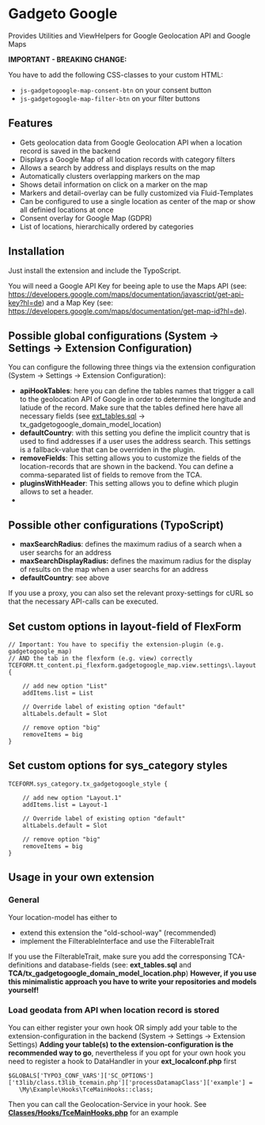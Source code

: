 # Gadgeto Google
Provides Utilities and ViewHelpers for Google Geolocation API and Google Maps

**IMPORTANT - BREAKING CHANGE:**

You have to add the following CSS-classes to your custom HTML:
* ```js-gadgetogoogle-map-consent-btn``` on your consent button
* ```js-gadgetogoogle-map-filter-btn``` on your filter buttons

## Features
* Gets geolocation data from Google Geolocation API when a location record is saved in the backend
* Displays a Google Map of all location records with category filters
* Allows a search by address and displays results on the map
* Automatically clusters overlapping markers on the map
* Shows detail information on click on a marker on the map
* Markers and detail-overlay can be fully customized via Fluid-Templates
* Can be configured to use a single location as center of the map or show all definied locations at once
* Consent overlay for Google Map (GDPR)
* List of locations, hierarchically ordered by categories

## Installation
Just install the extension and include the TypoScript.

You will need a Google API Key for beeing aple to use the Maps API (see: https://developers.google.com/maps/documentation/javascript/get-api-key?hl=de)
and a Map Key (see: https://developers.google.com/maps/documentation/get-map-id?hl=de).

## Possible global configurations (System -> Settings -> Extension Configuration)
You can configure the following three things via the extension configuration (System -> Settings -> Extension Configuration):

* **apiHookTables**: here you can define the tables names that trigger a call to the geolocation API of Google in order to determine the longitude and latiude of the record.
Make sure that the tables defined here have all necessary fields (see [ext_tables.sql]() -> tx_gadgetogoogle_domain_model_location)
* **defaultCountry**: with this setting you define the implicit country that is used to find addresses if a user uses the address search.
This settings is a fallback-value that can be overriden in the plugin.
* **removeFields**: This setting allows you to customize the fields of the location-records that are shown in the backend.
You can define a comma-separated list of fields to remove from the TCA.
* **pluginsWithHeader**: This setting allows you to define which plugin allows to set a header.
*
## Possible other configurations (TypoScript)
* **maxSearchRadius**: defines the maximum radius of a search when a user searchs for an address
* **maxSearchDisplayRadius:** defines the maximum radius for the display of results on the map when a user searchs for an address
* **defaultCountry**: see above

If you use a proxy, you can also set the relevant proxy-settings for cURL so that the necessary API-calls can be executed.

## Set custom options in layout-field of FlexForm
```
// Important: You have to specifiy the extension-plugin (e.g. gadgetogoogle_map)
// AND the tab in the flexform (e.g. view) correctly
TCEFORM.tt_content.pi_flexform.gadgetogoogle_map.view.settings\.layout {

    // add new option "List"
    addItems.list = List

    // Override label of existing option "default"
    altLabels.default = Slot

    // remove option "big"
    removeItems = big
}
```

## Set custom options for sys_category styles
```
TCEFORM.sys_category.tx_gadgetogoogle_style {

    // add new option "Layout.1"
    addItems.list = Layout-1

    // Override label of existing option "default"
    altLabels.default = Slot

    // remove option "big"
    removeItems = big
}
```

## Usage in your own extension
### General
Your location-model has either to
* extend this extension the "old-school-way" (recommended)
* implement the FilterableInterface and use the FilterableTrait

If you use the FilterableTrait, make sure you add the corresponsing TCA-definitions and database-fields (see: **ext_tables.sql** and **TCA/tx_gadgetogoogle_domain_model_location.php**)
**However, if you use this minimalistic approach you have to write your repositories and models yourself!**

### Load geodata from API when location record is stored
You can either register your own hook OR simply add your table to the extension-configuration in the backend (System -> Settings -> Extension Settings)
**Adding your table(s) to the extension-configuration is the recommended way to go**, nevertheless if you opt for your own hook
you need to register a hook to DataHandler in your **ext_localconf.php** first
```
$GLOBALS['TYPO3_CONF_VARS']['SC_OPTIONS']['t3lib/class.t3lib_tcemain.php']['processDatamapClass']['example'] =
   \My\Example\Hooks\TceMainHooks::class;
```
Then you can call the Geolocation-Service in your hook. See **[Classes/Hooks/TceMainHooks.php]()** for an example
